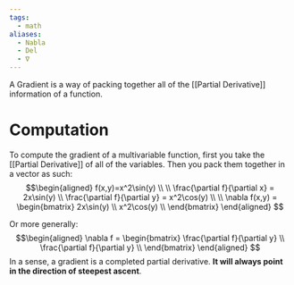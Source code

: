 ```yaml
---
tags:
  - math
aliases:
  - Nabla
  - Del
  - ∇
---
```

A Gradient is a way of packing together all of the [[Partial Derivative]] information of a function. 
# Computation
To compute the gradient of a multivariable function, first you take the [[Partial Derivative]] of all of the variables. Then you pack them together in a vector as such:
$$\begin{aligned}
f(x,y)=x^2\sin(y) \\ \\
\frac{\partial f}{\partial x} = 2x\sin(y) \\
\frac{\partial f}{\partial y} = x^2\cos(y) \\ \\ 
\nabla f(x,y) = \begin{bmatrix}
 2x\sin(y) \\
 x^2\cos(y) \\
\end{bmatrix}
\end{aligned}
$$

Or more generally: 
$$\begin{aligned}
\nabla f = \begin{bmatrix}
 \frac{\partial f}{\partial y} \\
 \frac{\partial f}{\partial y} \\
\end{bmatrix}
\end{aligned}
$$
In a sense, a gradient is a completed partial derivative. **It will always point in the direction of steepest ascent**.